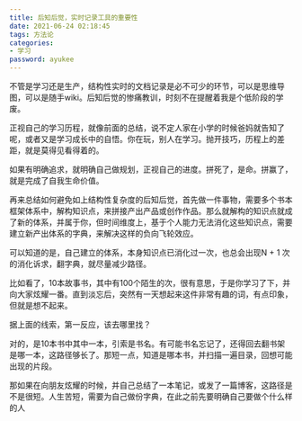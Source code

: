 ```yaml
---
title: 后知后觉，实时记录工具的重要性
date: 2021-06-24 02:18:45
tags: 方法论
categories: 
- 学习
password: ayukee
---
```


不管是学习还是生产，结构性实时的文档记录是必不可少的环节，可以是思维导图，可以是随手wiki。后知后觉的惨痛教训，时刻不在提醒着我是个低阶段的学废。

正视自己的学习历程，就像前面的总结，说不定人家在小学的时候爸妈就告知了呢，或者又是学习成长中的自悟。你在玩，别人在学习。抛开技巧，历程上的差距，就是莫得见看得着的。

如果有明确追求，就明确自己做规划，正视自己的进度。拼死了，是命。拼赢了，就是完成了自我生命价值。

再来总结如何避免如上结构性复杂度的后知后觉，首先做一件事物，需要多个书本框架体系中，解构知识点，来拼接产出产品或创作作品。那么就解构的知识点就成了新的体系，并属于你，但时间维度上，基于个人能力无法消化这些知识点，需要建立新产出体系的字典，来解决这样的负向飞轮效应。

可以知道的是，自己建立的体系，本身知识点已消化过一次，也总会出现N + 1 次的消化诉求，翻字典，就尽量减少路径。

比如看了，10本故事书，其中有100个陌生的次，很有意思，于是你学习了下，并向大家炫耀一番。直到淡忘后，突然有一天想起来这件非常有趣的词，有点印象，但就是想不起来。

据上面的线索，第一反应，该去哪里找？

对的，是10本书中其中一本，引索是书名。有可能书名忘记了，还得回去翻书架是哪一本，这路径够长了。那短一点，知道是哪本书，并扫描一遍目录，回想可能出现的片段。

那如果在向朋友炫耀的时候，并自己总结了一本笔记，或发了一篇博客，这路径是不是很短。人生苦短，需要为自己做份字典，在此之前先要明确自己要做个什么样的人

